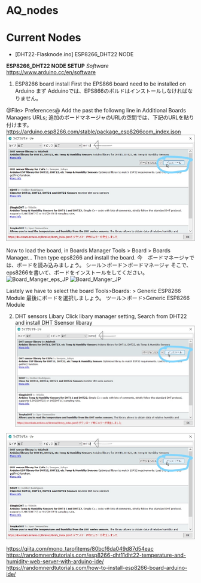 # AQ_nodes

# Current Nodes
- [DHT22-Flasknode.ino] ESP8266_DHT22 NODE


**ESP8266_DHT22 NODE SETUP**
*Software*
https://www.arduino.cc/en/software

1. ESP8266 board install 
First the EPS866 board need to be installed on Arduino
まず Adduinoでは、EPS866のボルドはインストールしなければなりません。

@File> Preferences@
Add the past the followng line in Additional Boards Managers URLs;
追加のボードマネージャのURLの空間では、下記のURLを貼り付けます。
https://arduino.esp8266.com/stable/package_esp8266com_index.json
![DHT22_ARDUINO_INSTALL](https://github.com/JarvisSan22/SensorNetwork2020_DashServer_SDS011_DHT22/blob/main/AQ_nodes/DHT22_ARDUINO_INSTALL.jpg)

Now to load the board, in Boards Manager
Tools > Board > Boards Manager…
Then type eps8266 and install the board.
今　ボードマネージャでは、ボードを読み込みましょう。
シール＞ボード＞ボードマネージャ
そこで、eps8266を書いて、ボードをインストールをしてください。
![Board_Manger_eps_JP](https://github.com/JarvisSan22/SensorNetwork2020_DashServer_SDS011_DHT22/blob/main/AQ_nodes/Board_Manger_eps_JP.jpg)
![Board_Manger_JP](https://github.com/JarvisSan22/SensorNetwork2020_DashServer_SDS011_DHT22/blob/main/AQ_nodes/Board_Manger_JP.jpg)

Lastely we have to select the board
Tools>Boards: >  Generic ESP8266 Module 
最後にボードを選択しましょう。
ツール＞ボード>Generic ESP8266 Module 







2. DHT sensors Libary
Click libary manager setting, Search from DHT22 and install DHT Ssensor libaray 
![DHT22](https://github.com/JarvisSan22/SensorNetwork2020_DashServer_SDS011_DHT22/blob/main/AQ_nodes/DHT22_ARDUINO_INSTALL.jpg)

![DHT22](https://github.com/JarvisSan22/SensorNetwork2020_DashServer_SDS011_DHT22/blob/main/AQ_nodes/DHT22_ARDUINO_INSTALL.jpg)


https://qiita.com/mono_taro/items/80bcf6da049d87d54eac
https://randomnerdtutorials.com/esp8266-dht11dht22-temperature-and-humidity-web-server-with-arduino-ide/
https://randomnerdtutorials.com/how-to-install-esp8266-board-arduino-ide/
